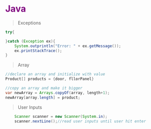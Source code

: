 # <span style="color:purple">Java</span>

> Exceptions
```java
try{

}catch (Exception ex){
    System.outprintln("Error: " + ex.getMessage());
    ex.printStackTrace();
}
```

> Array  
```java
//declare an array and initialize with value
Product[] products = {door, fllorPanel}

//copy an array and make it bigger
var newArray = Arrays.copyOf(array, length+1);
newArray[array.length] = product;


```

> User Inputs
```java
    Scanner scanner = new Scanner(System.in);
    scanner.nextLine();//read user inputs until user hit enter
```